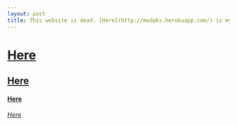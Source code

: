 ```yaml
---
layout: post
title: This website is dead. [Here](http://modaks.herokuapp.com/) is my new one. 
---
```


# [Here](http://modaks.herokuapp.com/)
## [Here](http://modaks.herokuapp.com/)
#### [Here](http://modaks.herokuapp.com/)
###### [Here](http://modaks.herokuapp.com/)
